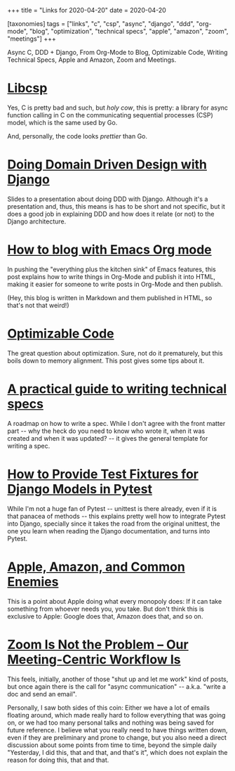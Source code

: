 +++
title = "Links for 2020-04-20"
date = 2020-04-20

[taxonomies]
tags = ["links", "c", "csp", "async", "django", "ddd", "org-mode", "blog",
"optimization", "technical specs", "apple", "amazon", "zoom", "meetings"]
+++

Async C, DDD + Django, From Org-Mode to Blog, Optimizable Code, Writing
Technical Specs, Apple and Amazon, Zoom and Meetings.

<!-- more -->

# [Libcsp](https://libcsp.com/)

Yes, C is pretty bad and such, but _holy cow_, this is pretty: a library for
async function calling in C on the communicating sequential processes (CSP)
model, which is the same used by Go.

And, personally, the code looks _prettier_ than Go.

# [Doing Domain Driven Design with Django](https://slides.com/mafinarkhan/ddddd#/)

Slides to a presentation about doing DDD with Django. Although it's a
presentation and, thus, this means is has to be short and not specific, but
it does a good job in explaining DDD and how does it relate (or not) to the
Django architecture.

# [How to blog with Emacs Org mode](https://opensource.com/article/20/3/blog-emacs)

In pushing the "everything plus the kitchen sink" of Emacs features, this post
explains how to write things in Org-Mode and publish it into HTML, making it
easier for someone to write posts in Org-Mode and then publish.

(Hey, this blog is written in Markdown and them published in HTML, so that's
not that weird!)

# [Optimizable Code](https://deplinenoise.wordpress.com/2013/12/28/optimizable-code/)

The great question about optimization. Sure, not do it prematurely, but this
boils down to memory alignment. This post gives some tips about it.

# [A practical guide to writing technical specs](https://stackoverflow.blog/2020/04/06/a-practical-guide-to-writing-technical-specs/)

A roadmap on how to write a spec. While I don't agree with the front matter
part -- why the heck do you need to know who wrote it, when it was created and
when it was updated? -- it gives the general template for writing a spec.

# [How to Provide Test Fixtures for Django Models in Pytest](https://realpython.com/django-pytest-fixtures/)

While I'm not a huge fan of Pytest -- unittest is there already, even if it is
that panacea of methods -- this explains pretty well how to integrate Pytest
into Django, specially since it takes the road from the original unittest, the
one you learn when reading the Django documentation, and turns into Pytest.

# [Apple, Amazon, and Common Enemies](https://stratechery.com/2020/apple-amazon-and-common-enemies/)

This is a point about Apple doing what every monopoly does: If it can take
something from whoever needs you, you take. But don't think this is exclusive
to Apple: Google does that, Amazon does that, and so on.

# [Zoom Is Not the Problem – Our Meeting-Centric Workflow Is](https://blog.nuclino.com/zoom-is-not-the-problem-our-meeting-centric-workflow-is)

This feels, initially, another of those "shut up and let me work" kind of
posts, but once again there is the call for "async communication" -- a.k.a.
"write a doc and send an email".

Personally, I saw both sides of this coin: Either we have a lot of emails
floating around, which made really hard to follow everything that was going
on, or we had too many personal talks and nothing was being saved for future
reference. I believe what you really need to have things written down, even if
they are preliminary and prone to change, but you also need a direct
discussion about some points from time to time, beyond the simple daily
"Yesterday, I did this, that and that, and that's it", which does not explain
the reason for doing this, that and that.
